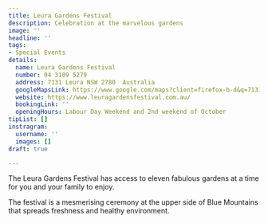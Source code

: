 ```yaml
---
title: Leura Gardens Festival
description: Celebration at the marvelous gardens
image: ''
headline: ''
tags:
- Special Events
details:
  name: Leura Gardens Festival
  number: 04 3109 5279
  address: 7131 Leura NSW 2780  Australia
  googleMapsLink: https://www.google.com/maps?client=firefox-b-d&q=7131+Leura+NSW+2780++Australia&um=1&ie=UTF-8&sa=X&ved=2ahUKEwir-_y37c_3AhWE4XMBHcGnBMIQ_AUoAXoECAIQAw
  website: https://www.leuragardensfestival.com.au/
  bookingLink: ''
  openingHours: Labour Day Weekend and 2nd weekend of October
tipList: []
instragram:
  username: ''
  images: []
draft: true

---
```

The Leura Gardens Festival has access to eleven fabulous gardens at a time for you and your family to enjoy.

The festival is a mesmerising ceremony at the upper side of Blue Mountains that spreads freshness and healthy environment. 